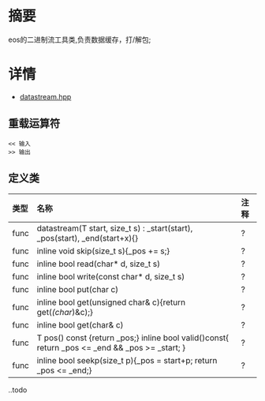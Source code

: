 # 摘要
eos的二进制流工具类,负责数据缓存，打/解包;



# 详情

* [datastream.hpp](https://github.com/hanjingo/eosio.cdt/blob/master/libraries/eosiolib/core/eosio/datastream.hpp)

## 重载运算符
```
<< 输入
>> 输出
```
## 定义类
|类型|名称|注释|
|:---|:---|:---|
|func|datastream(T start, size_t s) : _start(start), _pos(start), _end(start+x){}|?|
|func|inline void skip(size_t s){_pos += s;}|?|
|func|inline bool read(char* d, size_t s)|?|
|func|inline bool write(const char* d, size_t s)|?|
|func|inline bool put(char c)|?|
|func|inline bool get(unsigned char& c){return get(*(char*)&c);}|?|
|func|inline bool get(char& c)|?|
|func|T pos() const {return _pos;} inline bool valid()const{ return _pos <= _end && _pos >= _start; }|?|
|func|inline bool seekp(size_t p){_pos = start+p; return _pos <= _end;}|?|

..todo
